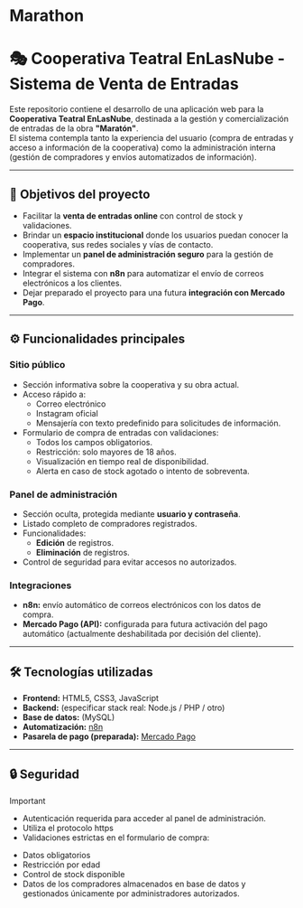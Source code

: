 # Marathon
# 🎭 Cooperativa Teatral EnLasNube - Sistema de Venta de Entradas

Este repositorio contiene el desarrollo de una aplicación web para la **Cooperativa Teatral EnLasNube**, destinada a la gestión y comercialización de entradas de la obra **"Maratón"**.  
El sistema contempla tanto la experiencia del usuario (compra de entradas y acceso a información de la cooperativa) como la administración interna (gestión de compradores y envíos automatizados de información).

---

## 📌 Objetivos del proyecto

- Facilitar la **venta de entradas online** con control de stock y validaciones.
- Brindar un **espacio institucional** donde los usuarios puedan conocer la cooperativa, sus redes sociales y vías de contacto.
- Implementar un **panel de administración seguro** para la gestión de compradores.
- Integrar el sistema con **n8n** para automatizar el envío de correos electrónicos a los clientes.
- Dejar preparado el proyecto para una futura **integración con Mercado Pago**.

---

## ⚙️ Funcionalidades principales

### Sitio público
- Sección informativa sobre la cooperativa y su obra actual.
- Acceso rápido a:
  - Correo electrónico
  - Instagram oficial
  - Mensajería con texto predefinido para solicitudes de información.
- Formulario de compra de entradas con validaciones:
  - Todos los campos obligatorios.
  - Restricción: solo mayores de 18 años.
  - Visualización en tiempo real de disponibilidad.
  - Alerta en caso de stock agotado o intento de sobreventa.

### Panel de administración
- Sección oculta, protegida mediante **usuario y contraseña**.
- Listado completo de compradores registrados.
- Funcionalidades:
  - **Edición** de registros.
  - **Eliminación** de registros.
- Control de seguridad para evitar accesos no autorizados.

### Integraciones
- **n8n:** envío automático de correos electrónicos con los datos de compra.
- **Mercado Pago (API):** configurada para futura activación del pago automático (actualmente deshabilitada por decisión del cliente).

---

## 🛠️ Tecnologías utilizadas

- **Frontend:** HTML5, CSS3, JavaScript
- **Backend:** (especificar stack real: Node.js / PHP / otro)
- **Base de datos:** (MySQL)
- **Automatización:** [n8n](https://n8n.io/)
- **Pasarela de pago (preparada):** [Mercado Pago](https://www.mercadopago.com.ar/)

---

## 🔒 Seguridad
> [!Important]
> - Autenticación requerida para acceder al panel de administración.
> - Utiliza el protocolo https
> - Validaciones estrictas en el formulario de compra:
  - Datos obligatorios
  - Restricción por edad
  - Control de stock disponible
- Datos de los compradores almacenados en base de datos y gestionados únicamente por administradores autorizados.


